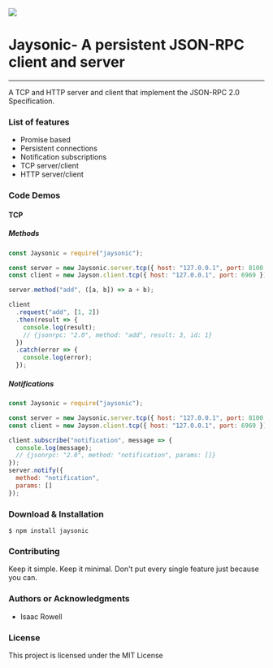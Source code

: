 ![](logo.png)

# Jaysonic- A persistent JSON-RPC client and server

---

A TCP and HTTP server and client that implement the JSON-RPC 2.0 Specification.

### List of features

- Promise based
- Persistent connections
- Notification subscriptions
- TCP server/client
- HTTP server/client

### Code Demos

#### TCP

##### Methods

```js
const Jaysonic = require("jaysonic");

const server = new Jaysonic.server.tcp({ host: "127.0.0.1", port: 8100 });
const client = new Jayson.client.tcp({ host: "127.0.0.1", port: 6969 });

server.method("add", ([a, b]) => a + b);

client
  .request("add", [1, 2])
  .then(result => {
    console.log(result);
    // {jsonrpc: "2.0", method: "add", result: 3, id: 1}
  })
  .catch(error => {
    console.log(error);
  });
```

##### Notifications

```js
const Jaysonic = require("jaysonic");

const server = new Jaysonic.server.tcp({ host: "127.0.0.1", port: 8100 });
const client = new Jayson.client.tcp({ host: "127.0.0.1", port: 6969 });

client.subscribe("notification", message => {
  console.log(message);
  // {jsonrpc: "2.0", method: "notification", params: []}
});
server.notify({
  method: "notification",
  params: []
});
```

### Download & Installation

```shell
$ npm install jaysonic
```

### Contributing

Keep it simple. Keep it minimal. Don't put every single feature just because you can.

### Authors or Acknowledgments

- Isaac Rowell

### License

This project is licensed under the MIT License
